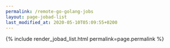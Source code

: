 ```yaml
---
permalink: /remote-go-golang-jobs
layout: page-jobad-list
last_modified_at: 2020-05-10T05:09:55+0200
---
```

{% include render_jobad_list.html permalink=page.permalink %}

